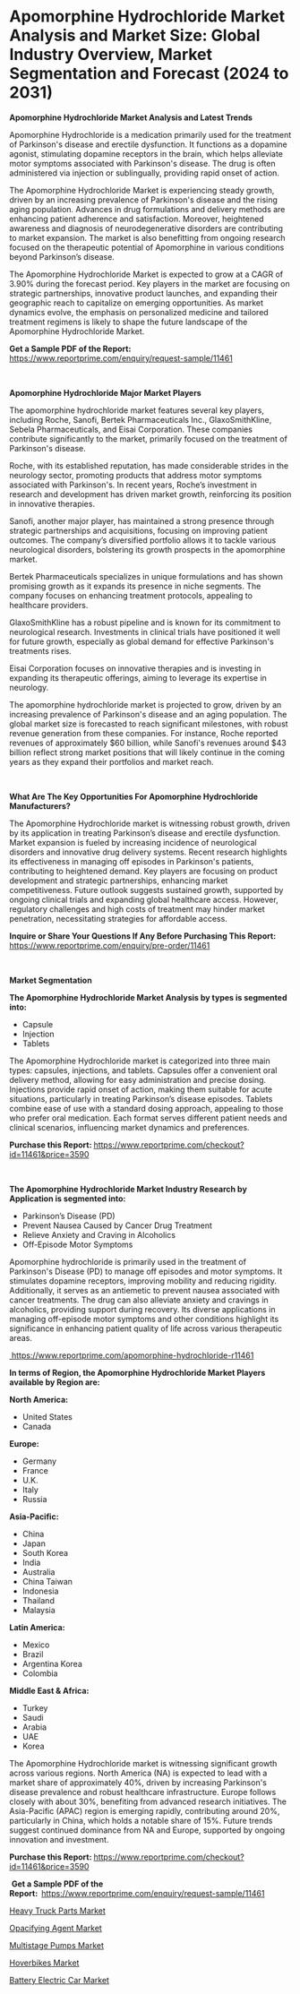 <p><h1>Apomorphine Hydrochloride Market Analysis and Market Size: Global Industry Overview, Market Segmentation and Forecast (2024 to 2031)</h1></p><p><strong>Apomorphine Hydrochloride Market Analysis and Latest Trends</strong></p>
<p><p>Apomorphine Hydrochloride is a medication primarily used for the treatment of Parkinson's disease and erectile dysfunction. It functions as a dopamine agonist, stimulating dopamine receptors in the brain, which helps alleviate motor symptoms associated with Parkinson's disease. The drug is often administered via injection or sublingually, providing rapid onset of action.</p><p>The Apomorphine Hydrochloride Market is experiencing steady growth, driven by an increasing prevalence of Parkinson's disease and the rising aging population. Advances in drug formulations and delivery methods are enhancing patient adherence and satisfaction. Moreover, heightened awareness and diagnosis of neurodegenerative disorders are contributing to market expansion. The market is also benefitting from ongoing research focused on the therapeutic potential of Apomorphine in various conditions beyond Parkinson’s disease.</p><p>The Apomorphine Hydrochloride Market is expected to grow at a CAGR of 3.90% during the forecast period. Key players in the market are focusing on strategic partnerships, innovative product launches, and expanding their geographic reach to capitalize on emerging opportunities. As market dynamics evolve, the emphasis on personalized medicine and tailored treatment regimens is likely to shape the future landscape of the Apomorphine Hydrochloride Market.</p></p>
<p><strong>Get a Sample PDF of the Report:&nbsp;</strong> <a href="https://www.reportprime.com/enquiry/request-sample/11461">https://www.reportprime.com/enquiry/request-sample/11461</a></p>
<p>&nbsp;</p>
<p><strong>Apomorphine Hydrochloride Major Market Players</strong></p>
<p><p>The apomorphine hydrochloride market features several key players, including Roche, Sanofi, Bertek Pharmaceuticals Inc., GlaxoSmithKline, Sebela Pharmaceuticals, and Eisai Corporation. These companies contribute significantly to the market, primarily focused on the treatment of Parkinson's disease.</p><p>Roche, with its established reputation, has made considerable strides in the neurology sector, promoting products that address motor symptoms associated with Parkinson's. In recent years, Roche’s investment in research and development has driven market growth, reinforcing its position in innovative therapies.</p><p>Sanofi, another major player, has maintained a strong presence through strategic partnerships and acquisitions, focusing on improving patient outcomes. The company’s diversified portfolio allows it to tackle various neurological disorders, bolstering its growth prospects in the apomorphine market.</p><p>Bertek Pharmaceuticals specializes in unique formulations and has shown promising growth as it expands its presence in niche segments. The company focuses on enhancing treatment protocols, appealing to healthcare providers.</p><p>GlaxoSmithKline has a robust pipeline and is known for its commitment to neurological research. Investments in clinical trials have positioned it well for future growth, especially as global demand for effective Parkinson's treatments rises.</p><p>Eisai Corporation focuses on innovative therapies and is investing in expanding its therapeutic offerings, aiming to leverage its expertise in neurology.</p><p>The apomorphine hydrochloride market is projected to grow, driven by an increasing prevalence of Parkinson's disease and an aging population. The global market size is forecasted to reach significant milestones, with robust revenue generation from these companies. For instance, Roche reported revenues of approximately $60 billion, while Sanofi's revenues around $43 billion reflect strong market positions that will likely continue in the coming years as they expand their portfolios and market reach.</p></p>
<p>&nbsp;</p>
<p><strong>What Are The Key Opportunities For Apomorphine Hydrochloride Manufacturers?</strong></p>
<p><p>The Apomorphine Hydrochloride market is witnessing robust growth, driven by its application in treating Parkinson’s disease and erectile dysfunction. Market expansion is fueled by increasing incidence of neurological disorders and innovative drug delivery systems. Recent research highlights its effectiveness in managing off episodes in Parkinson's patients, contributing to heightened demand. Key players are focusing on product development and strategic partnerships, enhancing market competitiveness. Future outlook suggests sustained growth, supported by ongoing clinical trials and expanding global healthcare access. However, regulatory challenges and high costs of treatment may hinder market penetration, necessitating strategies for affordable access.</p></p>
<p><strong>Inquire or Share Your Questions If Any Before Purchasing This Report:</strong> <a href="https://www.reportprime.com/enquiry/pre-order/11461">https://www.reportprime.com/enquiry/pre-order/11461</a></p>
<p>&nbsp;</p>
<p><strong>Market Segmentation</strong></p>
<p><strong>The Apomorphine Hydrochloride Market Analysis by types is segmented into:</strong></p>
<p><ul><li>Capsule</li><li>Injection</li><li>Tablets</li></ul></p>
<p><p>The Apomorphine Hydrochloride market is categorized into three main types: capsules, injections, and tablets. Capsules offer a convenient oral delivery method, allowing for easy administration and precise dosing. Injections provide rapid onset of action, making them suitable for acute situations, particularly in treating Parkinson’s disease episodes. Tablets combine ease of use with a standard dosing approach, appealing to those who prefer oral medication. Each format serves different patient needs and clinical scenarios, influencing market dynamics and preferences.</p></p>
<p><strong>Purchase this Report:&nbsp;</strong><a href="https://www.reportprime.com/checkout?id=11461&price=3590">https://www.reportprime.com/checkout?id=11461&price=3590</a></p>
<p>&nbsp;</p>
<p><strong>The Apomorphine Hydrochloride Market Industry Research by Application is segmented into:</strong></p>
<p><ul><li>Parkinson’s Disease (PD)</li><li>Prevent Nausea Caused by Cancer Drug Treatment</li><li>Relieve Anxiety and Craving in Alcoholics</li><li>Off-Episode Motor Symptoms</li></ul></p>
<p><p>Apomorphine hydrochloride is primarily used in the treatment of Parkinson's Disease (PD) to manage off episodes and motor symptoms. It stimulates dopamine receptors, improving mobility and reducing rigidity. Additionally, it serves as an antiemetic to prevent nausea associated with cancer treatments. The drug can also alleviate anxiety and cravings in alcoholics, providing support during recovery. Its diverse applications in managing off-episode motor symptoms and other conditions highlight its significance in enhancing patient quality of life across various therapeutic areas.</p></p>
<p><a href="https://www.reportprime.com/apomorphine-hydrochloride-r11461">&nbsp;https://www.reportprime.com/apomorphine-hydrochloride-r11461</a></p>
<p><strong>In terms of Region, the Apomorphine Hydrochloride Market Players available by Region are:</strong></p>
<p>
    <p> <strong> North America: </strong>
        <ul>
            <li>United States</li>
            <li>Canada</li>
        </ul>
        </p> 
    <p> <strong> Europe: </strong>
        <ul>
            <li>Germany</li>
            <li>France</li>
            <li>U.K.</li>
            <li>Italy</li>
            <li>Russia</li>
        </ul>
        </p> 
    <p> <strong> Asia-Pacific: </strong>
        <ul>
            <li>China</li>
            <li>Japan</li>
            <li>South Korea</li>
            <li>India</li>
            <li>Australia</li>
            <li>China Taiwan</li>
            <li>Indonesia</li>
            <li>Thailand</li>
            <li>Malaysia</li>
        </ul>
        </p> 
    <p> <strong> Latin America: </strong>
        <ul>
            <li>Mexico</li>
            <li>Brazil</li>
            <li>Argentina Korea</li>
            <li>Colombia</li>
        </ul>
        </p> 
    <p> <strong> Middle East & Africa: </strong>
        <ul>
            <li>Turkey</li>
            <li>Saudi</li>
            <li>Arabia</li>
            <li>UAE</li>
            <li>Korea</li>
        </ul>
    </p>
    </p>
<p><p>The Apomorphine Hydrochloride market is witnessing significant growth across various regions. North America (NA) is expected to lead with a market share of approximately 40%, driven by increasing Parkinson's disease prevalence and robust healthcare infrastructure. Europe follows closely with about 30%, benefiting from advanced research initiatives. The Asia-Pacific (APAC) region is emerging rapidly, contributing around 20%, particularly in China, which holds a notable share of 15%. Future trends suggest continued dominance from NA and Europe, supported by ongoing innovation and investment.</p></p>
<p><strong>Purchase this Report: </strong><a href="https://www.reportprime.com/checkout?id=11461&price=3590">https://www.reportprime.com/checkout?id=11461&price=3590</a></p>
<p>&nbsp;<strong>Get a Sample PDF of the Report:&nbsp;&nbsp;</strong><a href="https://www.reportprime.com/enquiry/request-sample/11461">https://www.reportprime.com/enquiry/request-sample/11461</a></p>
<p><strong></strong></p>
<p><p><a href="https://issuu.com/reportprime-2/docs/heavy-truck-parts-market-size-2030._c4b4863a2608ab">Heavy Truck Parts Market</a></p><p><a href="https://medium.com/@benjamin.kelly9076/the-market-study-covers-the-opacifying-agent-market-across-various-segments-d59465092e05">Opacifying Agent Market</a></p><p><a href="https://www.linkedin.com/pulse/multistage-pumps-market-indicators-size-regional-breakdown-player-wxsve?trackingId=9EfhZWYMSX2RNm7BKWpxIg%3D%3D">Multistage Pumps Market</a></p><p><a href="https://issuu.com/reportprime-2/docs/hoverbikes-market-size-2030.pptx_820b5428a10d10">Hoverbikes Market</a></p><p><a href="https://medium.com/@lanellmagettlz8m/this-battery-electric-car-market-research-report-evaluates-the-key-market-trends-drivers-and-a0432d9c7265">Battery Electric Car Market</a></p></p>
